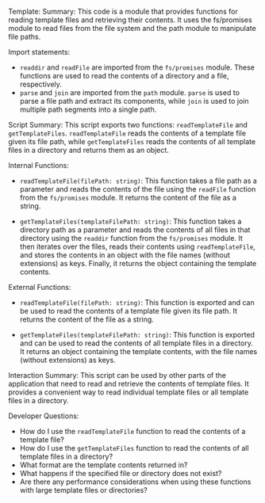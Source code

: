 Template:
Summary:
This code is a module that provides functions for reading template files and retrieving their contents. It uses the fs/promises module to read files from the file system and the path module to manipulate file paths.

Import statements:
- `readdir` and `readFile` are imported from the `fs/promises` module. These functions are used to read the contents of a directory and a file, respectively.
- `parse` and `join` are imported from the `path` module. `parse` is used to parse a file path and extract its components, while `join` is used to join multiple path segments into a single path.

Script Summary:
This script exports two functions: `readTemplateFile` and `getTemplateFiles`. `readTemplateFile` reads the contents of a template file given its file path, while `getTemplateFiles` reads the contents of all template files in a directory and returns them as an object.

Internal Functions:
- `readTemplateFile(filePath: string)`: This function takes a file path as a parameter and reads the contents of the file using the `readFile` function from the `fs/promises` module. It returns the content of the file as a string.

- `getTemplateFiles(templateFilePath: string)`: This function takes a directory path as a parameter and reads the contents of all files in that directory using the `readdir` function from the `fs/promises` module. It then iterates over the files, reads their contents using `readTemplateFile`, and stores the contents in an object with the file names (without extensions) as keys. Finally, it returns the object containing the template contents.

External Functions:
- `readTemplateFile(filePath: string)`: This function is exported and can be used to read the contents of a template file given its file path. It returns the content of the file as a string.

- `getTemplateFiles(templateFilePath: string)`: This function is exported and can be used to read the contents of all template files in a directory. It returns an object containing the template contents, with the file names (without extensions) as keys.

Interaction Summary:
This script can be used by other parts of the application that need to read and retrieve the contents of template files. It provides a convenient way to read individual template files or all template files in a directory.

Developer Questions:
- How do I use the `readTemplateFile` function to read the contents of a template file?
- How do I use the `getTemplateFiles` function to read the contents of all template files in a directory?
- What format are the template contents returned in?
- What happens if the specified file or directory does not exist?
- Are there any performance considerations when using these functions with large template files or directories?